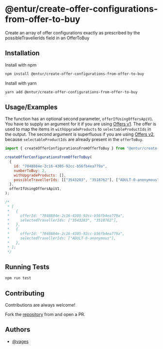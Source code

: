# @entur/create-offer-configurations-from-offer-to-buy

Create an array of offer configurations exactly as prescribed by the
possibleTravellerIds field in an OfferToBuy

## Installation

Install with npm

```bash
npm install @entur/create-offer-configurations-from-offer-to-buy
```

Install with yarn

```bash
yarn add @entur/create-offer-configurations-from-offer-to-buy
```

## Usage/Examples

The function has an optional second parameter, `offerIfUsingOffersApiV1`. You
have to supply an argument for it if you are using
[Offers v1](https://developer.entur.org/pages-offers-docs-api-v1-reference). The
offer is used to map the items in `withUpgradeProducts` to
`selectableProductIds` in the output. The second argument is superfluous if you
are using
[Offers v2](https://developer.entur.org/pages-offers-docs-api-v2-reference),
because `selectableProductIds` are already present in the `offerToBuy`.

```javascript
import { createOfferConfigurationsFromOfferToBuy } from "@entur/create-offer-configurations-from-offer-to-buy";

createOfferConfigurationsFromOfferToBuy(
  {
    id: "7048884e-2c16-4305-92cc-b56fb4ea779a",
    numberToBuy: 2,
    withUpgradeProducts: [],
    possibleTravellerIds: [["3543283", "3518762"], ["ADULT-0-anonymous"]],
  },
  offerIfUsingOffersApiV1,
);

/*
 * [
 *   {
 *     offerId: "7048884e-2c16-4305-92cc-b56fb4ea779a",
 *     selectedTravellerIds: ["3543283", "3518762"],
 *   },
 *   {
 *     offerId: "7048884e-2c16-4305-92cc-b56fb4ea779a",
 *     selectedTravellerIds: ["ADULT-0-anonymous"],
 *   },
 * ];
 */
```

## Running Tests

```bash
npm run test
```

## Contributing

Contributions are always welcome!

Fork the
[repository](https://github.com/entur/create-offer-configurations-from-offer-to-buy)
from and open a PR.

## Authors

- [@vages](https://www.github.com/vages)
